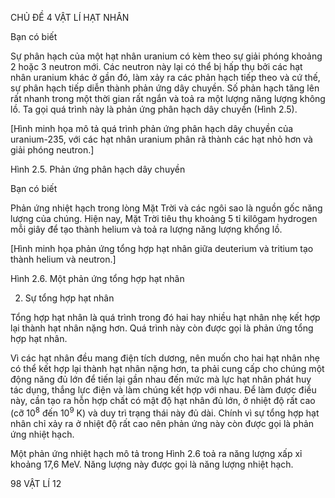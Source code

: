 CHỦ ĐỀ 4 VẬT LÍ HẠT NHÂN

Bạn có biết

Sự phân hạch của một hạt nhân uranium có kèm theo sự giải phóng khoảng 2 hoặc 3 neutron mới. Các neutron này lại có thể bị hấp thụ bởi các hạt nhân uranium khác ở gần đó, làm xảy ra các phản hạch tiếp theo và cứ thế, sự phân hạch tiếp diễn thành phản ứng dây chuyền. Số phản hạch tăng lên rất nhanh trong một thời gian rất ngắn và toả ra một lượng năng lượng không lồ. Ta gọi quá trình này là phản ứng phân hạch dây chuyền (Hình 2.5).

[Hình minh họa mô tả quá trình phản ứng phân hạch dây chuyền của uranium-235, với các hạt nhân uranium phân rã thành các hạt nhỏ hơn và giải phóng neutron.]

Hình 2.5. Phản ứng phân hạch dây chuyền

Bạn có biết

Phản ứng nhiệt hạch trong lòng Mặt Trời và các ngôi sao là nguồn gốc năng lượng của chúng. Hiện nay, Mặt Trời tiêu thụ khoảng 5 tỉ kilôgam hydrogen mỗi giây để tạo thành helium và toả ra lượng năng lượng khổng lồ.

[Hình minh họa phản ứng tổng hợp hạt nhân giữa deuterium và tritium tạo thành helium và neutron.]

Hình 2.6. Một phản ứng tổng hợp hạt nhân

2. Sự tổng hợp hạt nhân

Tổng hợp hạt nhân là quá trình trong đó hai hay nhiều hạt nhân nhẹ kết hợp lại thành hạt nhân nặng hơn. Quá trình này còn được gọi là phản ứng tổng hợp hạt nhân.

Vì các hạt nhân đều mang điện tích dương, nên muốn cho hai hạt nhân nhẹ có thể kết hợp lại thành hạt nhân nặng hơn, ta phải cung cấp cho chúng một động năng đủ lớn để tiến lại gần nhau đến mức mà lực hạt nhân phát huy tác dụng, thắng lực điện và làm chúng kết hợp với nhau. Để làm được điều này, cần tạo ra hỗn hợp chất có mật độ hạt nhân đủ lớn, ở nhiệt độ rất cao (cỡ $10^8$ đến $10^9$ K) và duy trì trạng thái này đủ dài. Chính vì sự tổng hợp hạt nhân chỉ xảy ra ở nhiệt độ rất cao nên phản ứng này còn được gọi là phản ứng nhiệt hạch.

Một phản ứng nhiệt hạch mô tả trong Hình 2.6 toả ra năng lượng xấp xỉ khoảng 17,6 MeV. Năng lượng này được gọi là năng lượng nhiệt hạch.

98 VẬT LÍ 12